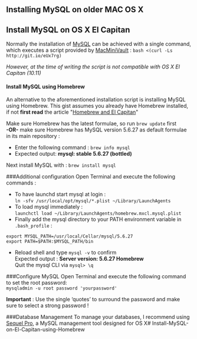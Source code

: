 ## Installing MySQL on older MAC OS X
## Install MySQL on OS X El Capitan
Normally the installation of [MySQL](https://www.mysql.com) can be achieved with a single command, which executes a  script provided by [MacMiniVault](https://github.com/MacMiniVault/Mac-Scripts) : 
`bash <(curl -Ls http://git.io/eUx7rg)`

_However, at the time of writing the script is not compatible with OS X El Capitan (10.11)_

#### Install MySQL using Homebrew
An alternative to the aforementioned installation script is installing MySQL using Homebrew. This gist assumes you already have Homebrew installed, if not **first read** the article "[Homebrew and El Capitan](http://t.co/goPLgP6GfD)"

Make sure Homebrew has the latest formulae, so run `brew update` first   
**-OR-** make sure Homebrew has MySQL version 5.6.27 as default formulae in its main repository :   

* Enter the following command : `brew info mysql`  
* Expected output: **mysql: stable 5.6.27 (bottled)**

Next install MySQL with : `brew install mysql`
  

###Additional configuration
Open Terminal and execute the following commands :  

* To have launchd start mysql at login :   
`ln -sfv /usr/local/opt/mysql/*.plist ~/Library/LaunchAgents`
* To load mysql immediately :   
`launchctl load ~/Library/LaunchAgents/homebrew.mxcl.mysql.plist`
* Finally add the mysql directory to your PATH environment variable in `.bash_profile` :   

```  
export MYSQL_PATH=/usr/local/Cellar/mysql/5.6.27  
export PATH=$PATH:$MYSQL_PATH/bin
```

* Reload shell and type `mysql -v` to confirm  
Expected output : **Server version: 5.6.27 Homebrew**  
Quit the mysql CLI via `mysql> \q`

###Configure MySQL
Open Terminal and execute the following command to set the root password:  
 `mysqladmin -u root password 'yourpassword'`  

**Important** : Use the single ‘quotes’ to surround the password and make sure to select a strong password ! 

###Database Management
To manage your databases, I recommend using [Sequel Pro](http://www.sequelpro.com), a MySQL management tool designed for OS X# Install-MySQL-on-El-Capitan-using-Homebrew
